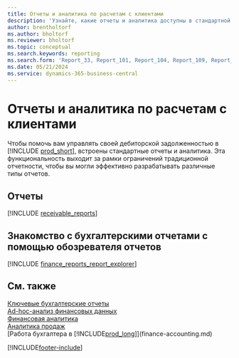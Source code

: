 ```yaml
---
title: Отчеты и аналитика по расчетам с клиентами
description: 'Узнайте, какие отчеты и аналитика доступны в стандартной версии Business Central, чтобы вы могли отслеживать свою дебиторскую задолженность.'
author: brentholtorf
ms.author: bholtorf
ms.reviewer: bholtorf
ms.topic: conceptual
ms.search.keywords: reporting
ms.search.form: 'Report_33, Report_101, Report_104, Report_109, Report_112, Report_120, Report_121, Report_129, Report_211, Report_1316'
ms.date: 05/21/2024
ms.service: dynamics-365-business-central
---
```

# Отчеты и аналитика по расчетам с клиентами

Чтобы помочь вам управлять своей дебиторской задолженностью в [!INCLUDE [prod_short](includes/prod_short.md)], встроены стандартные отчеты и аналитика. Эта функциональность выходит за рамки ограничений традиционной отчетности, чтобы вы могли эффективно разрабатывать различные типы отчетов.  

## Отчеты

[!INCLUDE [receivable_reports](includes/receivable-reports-include.md)]

## Знакомство с бухгалтерскими отчетами с помощью обозревателя отчетов

[!INCLUDE [finance_reports_report_explorer](includes/finance-reports-report-explorer-include.md)]


## См. также

[Ключевые бухгалтерские отчеты](finance-reports.md)  
[Ad-hoc-анализ финансовых данных](ad-hoc-analysis-finance.md)   
[Финансовая аналитика](bi.md)   
[Аналитика продаж](sales-analytics-overview.md)  
[Работа бухгалтера в [!INCLUDE[prod_long](includes/prod_long.md)]](finance-accounting.md)  

[!INCLUDE[footer-include](includes/footer-banner.md)]
